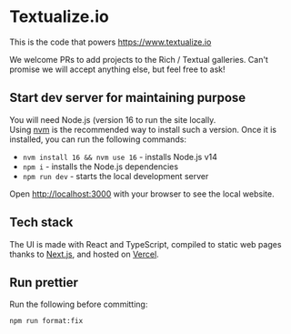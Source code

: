 # Textualize.io

This is the code that powers https://www.textualize.io

We welcome PRs to add projects to the Rich / Textual galleries. Can't promise we will accept anything else, but feel free to ask!

## Start dev server for maintaining purpose

You will need Node.js (version 16 to run the site locally.  
Using [nvm](https://github.com/nvm-sh/nvm#intro) is the recommended way to install such a version. Once it is installed, you can run the following commands:

-   `nvm install 16 && nvm use 16` - installs Node.js v14
-   `npm i` - installs the Node.js dependencies
-   `npm run dev` - starts the local development server

Open [http://localhost:3000](http://localhost:3000) with your browser to see the local website.

## Tech stack

The UI is made with React and TypeScript, compiled to static web pages thanks to [Next.js](https://nextjs.org/),
and hosted on [Vercel](https://vercel.com/).

## Run prettier

Run the following before committing:

```
npm run format:fix
```
